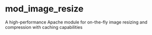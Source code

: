 # mod_image_resize
A high-performance Apache module for on-the-fly image resizing and compression with caching capabilities
